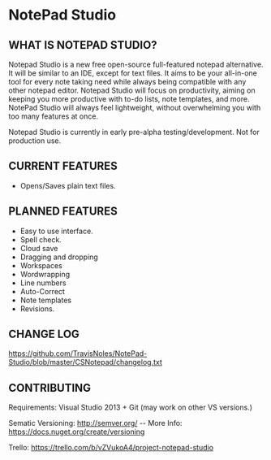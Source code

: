 # NotePad Studio

WHAT IS NOTEPAD STUDIO?
-----------------------

Notepad Studio is a new free open-source full-featured notepad alternative. It will be similar to an IDE, except for text files. It aims to be your all-in-one tool for every note taking need while always being compatible with any other notepad editor. Notepad Studio will focus on productivity, aiming on keeping you more productive with to-do lists, note templates, and more. NotePad Studio will always feel lightweight, without overwhelming you with too many features at once.

Notepad Studio is currently in early pre-alpha testing/development. Not for production use.


CURRENT FEATURES
-----------------

* Opens/Saves plain text files.

PLANNED FEATURES
-----------------

* Easy to use interface.
* Spell check.
* Cloud save
* Dragging and dropping
* Workspaces
* Wordwrapping
* Line numbers
* Auto-Correct
* Note templates
* Revisions.


CHANGE LOG
-----------

https://github.com/TravisNoles/NotePad-Studio/blob/master/CSNotepad/changelog.txt


CONTRIBUTING
------------
Requirements: Visual Studio 2013 + Git (may work on other VS versions.)

Sematic Versioning: http://semver.org/ -- More Info: https://docs.nuget.org/create/versioning

Trello: https://trello.com/b/vZVukoA4/project-notepad-studio



